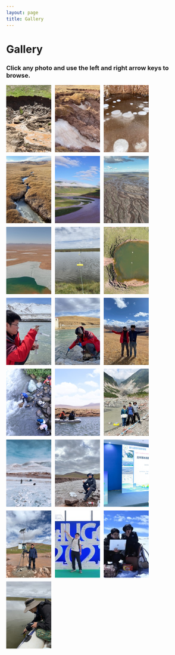 ```yaml
---
layout: page
title: Gallery
---
```


# Gallery
### Click any photo and use the left and right arrow keys to browse.


<div style="display: flex; flex-wrap: wrap; gap: 10px; justify-content: flex-start;">

 <a href="/files/images/fhs_rts.jpg" data-lightbox="gallery" data-title="" style="width: 24%;">
    <img src="/files/images/thumbs/fhs_rts.jpg" class="gallery-thumb" loading="lazy" alt="" style="width: 100%; height: 180px; object-fit: cover; display: block;" />
  </a>

<a href="/files/images/fhs_groundice.jpg" data-lightbox="gallery" data-title="" style="width: 24%;">
  <img src="/files/images/thumbs/fhs_groundice.jpg" class="gallery-thumb" loading="lazy" alt="" style="width: 100%; height: 180px; object-fit: cover; display: block;" />
</a>

  <a href="/files/images/fhs_bubble.jpg" data-lightbox="gallery" data-title="" style="width: 24%;">
    <img src="/files/images/thumbs/fhs_bubble.jpg" class="gallery-thumb" loading="lazy" alt="" style="width: 100%; height: 180px; object-fit: cover; display: block;" />
  </a>
  
 <a href="/files/images/fhs_stream.jpg" data-lightbox="gallery" data-title="" style="width: 24%;">
  <img src="/files/images/thumbs/fhs_stream.jpg" class="gallery-thumb" loading="lazy" alt="" style="width: 100%; height: 180px; object-fit: cover; display: block;" />
</a>
  
  <a href="/files/images/yrsr_qml.jpg" data-lightbox="gallery" data-title="" style="width: 24%;">
    <img src="/files/images/thumbs/yrsr_qml.jpg" class="gallery-thumb" loading="lazy" alt="" style="width: 100%; height: 180px; object-fit: cover; display: block;" />
  </a>
  
  <a href="/files/images/yrsr_tth.jpg" data-lightbox="gallery" data-title="" style="width: 24%;">
    <img src="/files/images/thumbs/yrsr_tth.jpg" class="gallery-thumb" loading="lazy" alt="" style="width: 100%; height: 180px; object-fit: cover; display: block;" />
  </a>
 
 
<a href="/files/images/lakes_icecover.jpg" data-lightbox="gallery" data-title="" style="width: 24%;">
  <img src="/files/images/thumbs/lakes_icecover.jpg" class="gallery-thumb" loading="lazy" alt="" style="width: 100%; height: 180px; object-fit: cover; display: block;" />
</a>

<a href="/files/images/lake_sample.jpg" data-lightbox="gallery" data-title="" style="width: 24%;">
  <img src="/files/images/thumbs/lake_sample.jpg" class="gallery-thumb" loading="lazy" alt="" style="width: 100%; height: 180px; object-fit: cover; display: block;" />
</a>

<a href="/files/images/pond_sample.jpg" data-lightbox="gallery" data-title="" style="width: 24%;">
  <img src="/files/images/thumbs/pond_sample.jpg" class="gallery-thumb" loading="lazy" alt="" style="width: 100%; height: 180px; object-fit: cover; display: block;" />
</a>

<a href="/files/images/chunlin_filed.jpg" data-lightbox="gallery" data-title="" style="width: 24%;">
  <img src="/files/images/thumbs/chunlin_filed.jpg" class="gallery-thumb" loading="lazy" alt="" style="width: 100%; height: 180px; object-fit: cover; display: block;" />
</a>

<a href="/files/images/chunlin_filed2.jpg" data-lightbox="gallery" data-title="" style="width: 24%;">
  <img src="/files/images/thumbs/chunlin_filed2.jpg" class="gallery-thumb" loading="lazy" alt="" style="width: 100%; height: 180px; object-fit: cover; display: block;" />
</a>

<a href="/files/images/chunlin_yang.jpg" data-lightbox="gallery" data-title="" style="width: 24%;">
  <img src="/files/images/thumbs/chunlin_yang.jpg" class="gallery-thumb" loading="lazy" alt="" style="width: 100%; height: 180px; object-fit: cover; display: block;" />
</a>

<a href="/files/images/sw_stream_field.jpg" data-lightbox="gallery" data-title="" style="width: 24%;">
  <img src="/files/images/thumbs/sw_stream_field.jpg" class="gallery-thumb" loading="lazy" alt="" style="width: 100%; height: 180px; object-fit: cover; display: block;" />
</a>

<a href="/files/images/tplake_boat.jpg" data-lightbox="gallery" data-title="" style="width: 24%;">
  <img src="/files/images/thumbs/tplake_boat.jpg" class="gallery-thumb" loading="lazy" alt="" style="width: 100%; height: 180px; object-fit: cover; display: block;" />
</a>

<a href="/files/images/team_field.jpg" data-lightbox="gallery" data-title="" style="width: 24%;">
  <img src="/files/images/thumbs/team_field.jpg" class="gallery-thumb" loading="lazy" alt="" style="width: 100%; height: 180px; object-fit: cover; display: block;" />
</a>

<a href="/files/images/fhs_winter_field.jpg" data-lightbox="gallery" data-title="" style="width: 24%;">
  <img src="/files/images/thumbs/fhs_winter_field.jpg" class="gallery-thumb" loading="lazy" alt="" style="width: 100%; height: 180px; object-fit: cover; display: block;" />
</a>

<a href="/files/images/yuhao_field.jpg" data-lightbox="gallery" data-title="" style="width: 24%;">
  <img src="/files/images/thumbs/yuhao_field.jpg" class="gallery-thumb" loading="lazy" alt="" style="width: 100%; height: 180px; object-fit: cover; display: block;" />
</a>


<a href="/files/images/chunlin_qndxlt.jpg" data-lightbox="gallery" data-title="" style="width: 24%;">
  <img src="/files/images/thumbs/chunlin_qndxlt.jpg" class="gallery-thumb" loading="lazy" alt="" style="width: 100%; height: 180px; object-fit: cover; display: block;" />
</a>

<a href="/files/images/chunlin_field4.jpg" data-lightbox="gallery" data-title="" style="width: 24%;">
  <img src="/files/images/thumbs/chunlin_field4.jpg" class="gallery-thumb" loading="lazy" alt="" style="width: 100%; height: 180px; object-fit: cover; display: block;" />
</a>

<a href="/files/images/chunlin_iugg.jpg" data-lightbox="gallery" data-title="" style="width: 24%;">
  <img src="/files/images/thumbs/chunlin_iugg.jpg" class="gallery-thumb" loading="lazy" alt="" style="width: 100%; height: 180px; object-fit: cover; display: block;" />
</a>

<a href="/files/images/yuhao_jinwang.jpg" data-lightbox="gallery" data-title="" style="width: 24%;">
  <img src="/files/images/thumbs/yuhao_jinwang.jpg" class="gallery-thumb" loading="lazy" alt="" style="width: 100%; height: 180px; object-fit: cover; display: block;" />
</a>

<a href="/files/images/yang_field.jpg" data-lightbox="gallery" data-title="" style="width: 24%;">
  <img src="/files/images/thumbs/yang_field.jpg" class="gallery-thumb" loading="lazy" alt="" style="width: 100%; height: 180px; object-fit: cover; display: block;" />
</a>


  <!-- Continue as needed -->
</div>
